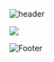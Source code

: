 ![header](https://capsule-render.vercel.app/api?type=rounded&color=FFCA28&height=130&section=header&text=Nacho613&fontSize=50)

<img src="https://img.shields.io/badge/JavaScript-FFCA28?style=flat-square&logo=javascript&logoColor=white"/>

![Footer](https://capsule-render.vercel.app/api?type=waving&color=FFCA28&height=200&section=footer)
